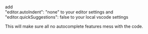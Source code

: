 add     
"editor.autoIndent": "none"
to  your editor settings and
"editor.quickSuggestions": false
to your local vscode settings

This will make sure all no autocomplete features mess with the code.
